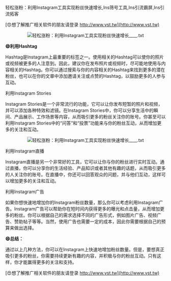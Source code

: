 轻松涨粉：利用Instagram工具实现粉丝快速增长,Ins筛号工具,Ins引流霸屏,Ins引流拓客

[😍想了解推广相关软件的朋友请登录 http://www.vst.tw](http://www.vst.tw)

 <center><img src="https://vst.tw/MP4/tuiguang/png/2.png" alt="轻松涨粉：利用Instagram工具实现粉丝快速增长____.txt"></center>

**😄利用Hashtag**

Hashtag是Instagram上最重要的标签之一。使用相关的Hashtag可以使你的照片或视频被更多的人注意到。因此，建议你在发布照片或视频时，尽可能地使用与内容相关的Hashtag。你可以通过搜索与你的内容相关的Hashtag来找到更多的潜在粉丝，也可以在你的文章中添加邀请关注或点赞的Hashtag，以鼓励更多的人参与互动。

利用Instagram Stories

Instagram Stories是一个非常流行的功能，它可以让你发布短暂的照片和视频，并可以添加各种特效和滤镜。在Instagram Stories中，你可以分享生活中的瞬间、产品展示、工作场景等内容，从而吸引更多的粉丝关注你的账号。你甚至可以利用Instagram Stories中的“问答”和“投票”功能来与你的粉丝互动，从而增加更多的关注和互动。

 <center><img src="https://vst.tw/MP4/tuiguang/png/7.png" alt="轻松涨粉：利用Instagram工具实现粉丝快速增长____.txt"></center>

利用Instagram直播

Instagram直播是另一个非常好的工具，它可以让你与你的粉丝进行实时互动。通过直播，你可以分享你的生活经验、产品知识或者其他有趣的话题，从而吸引更多的人关注你的账号。在直播中，你还可以回答观众的问题，并与他们互动，这样可以增加更多的关注和互动。

利用Instagram广告

如果你想快速地增加你的Instagram粉丝数量，那么你可以考虑利用Instagram广告。Instagram广告可以帮助你在短时间内获得更多的曝光和点击量，从而增加更多的粉丝。你可以根据自己的需求选择不同的广告形式，例如图片广告、视频广告、赞助帖子等等。当然，使用广告也需要一定的成本，因此你需要根据自己的预算来做出选择。

**😄总结：**

通过以上几种方法，你可以在Instagram上快速地增加粉丝数量。但是，要想真正吸引更多的粉丝，你需要持续更新有趣的内容，并积极与你的粉丝互动。只有这样，你才能赢得更多的关注和支持。

[😍想了解推广相关软件的朋友请登录 http://www.vst.tw](http://www.vst.tw)



